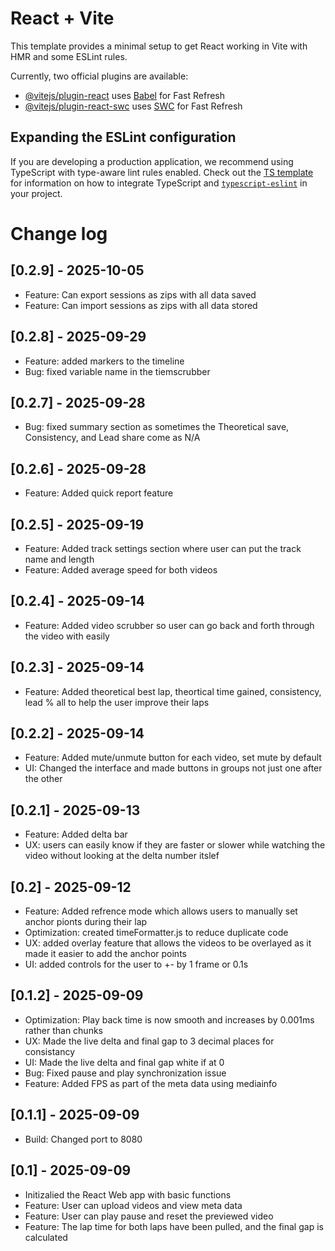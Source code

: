 # React + Vite

This template provides a minimal setup to get React working in Vite with HMR and some ESLint rules.

Currently, two official plugins are available:

- [@vitejs/plugin-react](https://github.com/vitejs/vite-plugin-react/blob/main/packages/plugin-react) uses [Babel](https://babeljs.io/) for Fast Refresh
- [@vitejs/plugin-react-swc](https://github.com/vitejs/vite-plugin-react/blob/main/packages/plugin-react-swc) uses [SWC](https://swc.rs/) for Fast Refresh

## Expanding the ESLint configuration

If you are developing a production application, we recommend using TypeScript with type-aware lint rules enabled. Check out the [TS template](https://github.com/vitejs/vite/tree/main/packages/create-vite/template-react-ts) for information on how to integrate TypeScript and [`typescript-eslint`](https://typescript-eslint.io) in your project.


# Change log

## [0.2.9] - 2025-10-05
- Feature: Can export sessions as zips with all data saved
- Feature: Can import sessions as zips with all data stored

## [0.2.8] - 2025-09-29
- Feature: added markers to the timeline
- Bug: fixed variable name in the tiemscrubber

## [0.2.7] - 2025-09-28
- Bug: fixed summary section as sometimes the Theoretical save, Consistency, and Lead share come as N/A

## [0.2.6] - 2025-09-28
- Feature: Added quick report feature

## [0.2.5] - 2025-09-19
- Feature: Added track settings section where user can put the track name and length
- Feature: Added average speed for both videos

## [0.2.4] - 2025-09-14
- Feature: Added video scrubber so user can go back and forth through the video with easily

## [0.2.3] - 2025-09-14
- Feature: Added theoretical best lap, theortical time gained, consistency, lead % all to help the user improve their laps

## [0.2.2] - 2025-09-14
- Feature: Added mute/unmute button for each video, set mute by default
- UI: Changed the interface and made buttons in groups not just one after the other

## [0.2.1] - 2025-09-13
- Feature: Added delta bar
- UX: users can easily know if they are faster or slower while watching the video without looking at the delta number itslef

## [0.2] - 2025-09-12
- Feature: Added refrence mode which allows users to manually set anchor pionts during their lap
- Optimization: created timeFormatter.js to reduce duplicate code
- UX: added overlay feature that allows the videos to be overlayed as it made it easier to add the anchor points
- UI: added controls for the user to +- by 1 frame or 0.1s

## [0.1.2] - 2025-09-09
- Optimization: Play back time is now smooth and increases by 0.001ms rather than chunks
- UX: Made the live delta and final gap to 3 decimal places for consistancy
- UI: Made the live delta and final gap white if at 0
- Bug: Fixed pause and play synchronization issue
- Feature: Added FPS as part of the meta data using mediainfo

## [0.1.1] - 2025-09-09
- Build: Changed port to 8080

## [0.1] - 2025-09-09
- Initizalied the React Web app with basic functions
- Feature: User can upload videos and view meta data
- Feature: User can play pause and reset the previewed video
- Feature: The lap time for both laps have been pulled, and the final gap is calculated